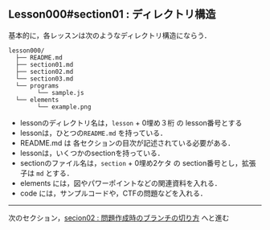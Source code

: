 Lesson000#section01 : ディレクトリ構造
---

基本的に，各レッスンは次のようなディレクトリ構造にならう．

```
lesson000/
  ├── README.md
  ├── section01.md
  ├── section02.md
  └── section03.md
  └── programs
        └── sample.js
  └── elements
        └── example.png
```

- lessonのディレクトリ名は，`lesson` + 0埋め３桁 の lesson番号とする
- lessonは，ひとつの`README.md` を持っている．
- README.md は 各セクションの目次が記述されている必要がある．
- lessonは，いくつかのsectionを持っている．
- sectionのファイル名は，`section` + 0埋め2ケタ の section番号とし，拡張子は `md` とする．
- elements には，図やパワーポイントなどの関連資料を入れる．
- code には，サンプルコードや，CTFの問題などを入れる．

---

次のセクション，[secion02 : 問題作成時のブランチの切り方](./section02.md) へと進む
